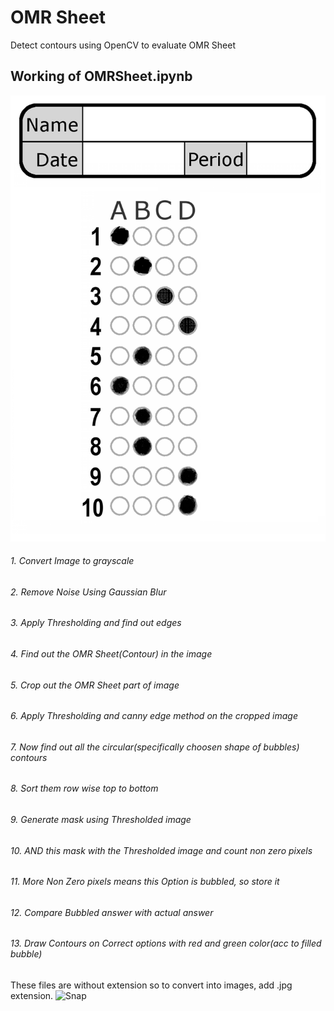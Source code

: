 # OMR Sheet
Detect contours using OpenCV to evaluate OMR Sheet

## Working of OMRSheet.ipynb
![Snap](screens/omrSheet2f.png)
###### 1. Convert Image to grayscale
###### 2. Remove Noise Using Gaussian Blur
###### 3. Apply Thresholding and find out edges
###### 4. Find out the OMR Sheet(Contour) in the image
###### 5. Crop out the OMR Sheet part of image
###### 6. Apply Thresholding and canny edge method on the cropped image
###### 7. Now find out all the circular(specifically choosen shape of bubbles) contours 
###### 8. Sort them row wise top to bottom
###### 9. Generate mask using Thresholded image
###### 10. AND this mask with the Thresholded image and count non zero pixels
###### 11. More Non Zero pixels means this Option is bubbled, so store it
###### 12. Compare Bubbled answer with actual answer
###### 13. Draw Contours on Correct options with red and green color(acc to filled bubble)


These files are without extension so to convert into images, add .jpg extension.
![Snap](screens/main.png)